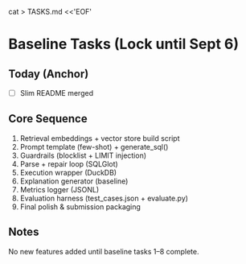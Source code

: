 cat > TASKS.md <<'EOF'
# Baseline Tasks (Lock until Sept 6)

## Today (Anchor)
- [ ] Slim README merged

## Core Sequence
1. Retrieval embeddings + vector store build script
2. Prompt template (few-shot) + generate_sql()
3. Guardrails (blocklist + LIMIT injection)
4. Parse + repair loop (SQLGlot)
5. Execution wrapper (DuckDB)
6. Explanation generator (baseline)
7. Metrics logger (JSONL)
8. Evaluation harness (test_cases.json + evaluate.py)
9. Final polish & submission packaging

## Notes
No new features added until baseline tasks 1–8 complete.
